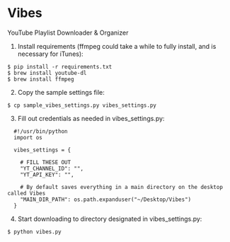 # Vibes
YouTube Playlist Downloader &amp; Organizer

1) Install requirements (ffmpeg could take a while to fully install, and is necessary for iTunes):
```
$ pip install -r requirements.txt
$ brew install youtube-dl
$ brew install ffmpeg
```

2) Copy the sample settings file:
```
$ cp sample_vibes_settings.py vibes_settings.py
```

3) Fill out credentials as needed in vibes_settings.py:
```
  #!/usr/bin/python
  import os

  vibes_settings = {

    # FILL THESE OUT
    "YT_CHANNEL_ID": "",
    "YT_API_KEY": "",

    # By default saves everything in a main directory on the desktop called Vibes
    "MAIN_DIR_PATH": os.path.expanduser("~/Desktop/Vibes")
  }
```

4) Start downloading to directory designated in vibes_settings.py:
```
$ python vibes.py
```
